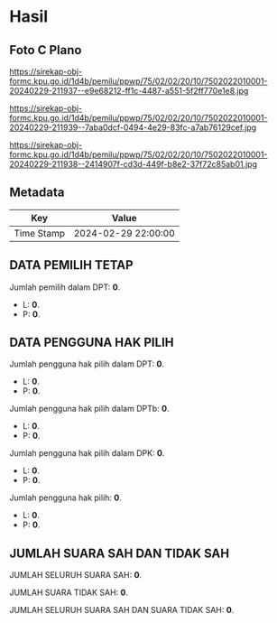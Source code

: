 # Hasil

## Foto C Plano

https://sirekap-obj-formc.kpu.go.id/1d4b/pemilu/ppwp/75/02/02/20/10/7502022010001-20240229-211937--e9e68212-ff1c-4487-a551-5f2ff770e1e8.jpg

https://sirekap-obj-formc.kpu.go.id/1d4b/pemilu/ppwp/75/02/02/20/10/7502022010001-20240229-211939--7aba0dcf-0494-4e29-83fc-a7ab76129cef.jpg

https://sirekap-obj-formc.kpu.go.id/1d4b/pemilu/ppwp/75/02/02/20/10/7502022010001-20240229-211938--2414907f-cd3d-449f-b8e2-37f72c85ab01.jpg


## Metadata

| Key        | Value               |
| ---------- | ------------------- |
| Time Stamp | 2024-02-29 22:00:00 |


## DATA PEMILIH TETAP

Jumlah pemilih dalam DPT: **0**.
 * L: **0**.
 * P: **0**.

## DATA PENGGUNA HAK PILIH

Jumlah pengguna hak pilih dalam DPT: **0**.
 * L: **0**.
 * P: **0**.

Jumlah pengguna hak pilih dalam DPTb: **0**.
 * L: **0**.
 * P: **0**.

Jumlah pengguna hak pilih dalam DPK: **0**.
 * L: **0**.
 * P: **0**.

Jumlah pengguna hak pilih: **0**.
 * L: **0**.
 * P: **0**.

## JUMLAH SUARA SAH DAN TIDAK SAH

JUMLAH SELURUH SUARA SAH: **0**.

JUMLAH SUARA TIDAK SAH: **0**.

JUMLAH SELURUH SUARA SAH DAN SUARA TIDAK SAH: **0**.


